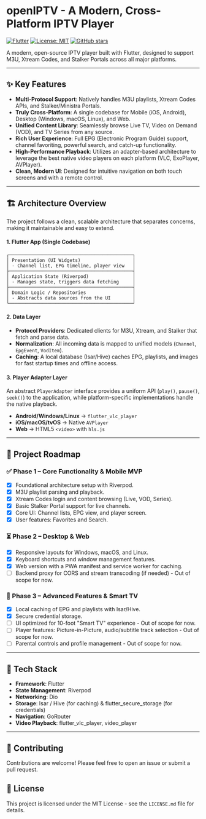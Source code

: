# openIPTV - A Modern, Cross-Platform IPTV Player

[![Flutter](https://img.shields.io/badge/Flutter-3.x-blue.svg)](https://flutter.dev)
[![License: MIT](https://img.shields.io/badge/License-MIT-yellow.svg)](https://opensource.org/licenses/MIT)
[![GitHub stars](https://img.shields.io/github/stars/michaelvaneykveld/openiptv?style=social)](https://github.com/michaelvaneykveld/openiptv/stargazers)

A modern, open-source IPTV player built with Flutter, designed to support M3U, Xtream Codes, and Stalker Portals across all major platforms.

---

## ✨ Key Features

-   **Multi-Protocol Support**: Natively handles M3U playlists, Xtream Codes APIs, and Stalker/Ministra Portals.
-   **Truly Cross-Platform**: A single codebase for Mobile (iOS, Android), Desktop (Windows, macOS, Linux), and Web.
-   **Unified Content Library**: Seamlessly browse Live TV, Video on Demand (VOD), and TV Series from any source.
-   **Rich User Experience**: Full EPG (Electronic Program Guide) support, channel favoriting, powerful search, and catch-up functionality.
-   **High-Performance Playback**: Utilizes an adapter-based architecture to leverage the best native video players on each platform (VLC, ExoPlayer, AVPlayer).
-   **Clean, Modern UI**: Designed for intuitive navigation on both touch screens and with a remote control.

---

## 🏗️ Architecture Overview

The project follows a clean, scalable architecture that separates concerns, making it maintainable and easy to extend.

#### 1. Flutter App (Single Codebase)
```
┌─────────────────────────────────────────────┐
│ Presentation (UI Widgets)                   │
│ - Channel list, EPG timeline, player view   │
├─────────────────────────────────────────────┤
│ Application State (Riverpod)                │
│ - Manages state, triggers data fetching     │
├─────────────────────────────────────────────┤
│ Domain Logic / Repositories                 │
│ - Abstracts data sources from the UI        │
└─────────────────────────────────────────────┘
```

#### 2. Data Layer
-   **Protocol Providers**: Dedicated clients for M3U, Xtream, and Stalker that fetch and parse data.
-   **Normalization**: All incoming data is mapped to unified models (`Channel`, `EpgEvent`, `VodItem`).
-   **Caching**: A local database (Isar/Hive) caches EPG, playlists, and images for fast startup times and offline access.

#### 3. Player Adapter Layer
An abstract `PlayerAdapter` interface provides a uniform API (`play()`, `pause()`, `seek()`) to the application, while platform-specific implementations handle the native playback.

-   **Android/Windows/Linux** → `flutter_vlc_player`
-   **iOS/macOS/tvOS** → Native `AVPlayer`
-   **Web** → HTML5 `<video>` with `hls.js`

---

## 🚦 Project Roadmap

### ✅ Phase 1 – Core Functionality & Mobile MVP
- [x] Foundational architecture setup with Riverpod.
- [x] M3U playlist parsing and playback.
- [x] Xtream Codes login and content browsing (Live, VOD, Series).
- [x] Basic Stalker Portal support for live channels.
- [x] Core UI: Channel lists, EPG view, and player screen.
- [x] User features: Favorites and Search.

### ⏳ Phase 2 – Desktop & Web
- [x] Responsive layouts for Windows, macOS, and Linux.
- [x] Keyboard shortcuts and window management features.
- [x] Web version with a PWA manifest and service worker for caching.
- [ ] Backend proxy for CORS and stream transcoding (if needed) - Out of scope for now.

### 🚀 Phase 3 – Advanced Features & Smart TV
- [x] Local caching of EPG and playlists with Isar/Hive.
- [x] Secure credential storage.
- [ ] UI optimized for 10-foot "Smart TV" experience - Out of scope for now.
- [ ] Player features: Picture-in-Picture, audio/subtitle track selection - Out of scope for now.
- [ ] Parental controls and profile management - Out of scope for now.

---

## 🔧 Tech Stack

-   **Framework**: Flutter
-   **State Management**: Riverpod
-   **Networking**: Dio
-   **Storage**: Isar / Hive (for caching) & flutter_secure_storage (for credentials)
-   **Navigation**: GoRouter
-   **Video Playback**: flutter_vlc_player, video_player

---

## 🤝 Contributing

Contributions are welcome! Please feel free to open an issue or submit a pull request.

## 📄 License

This project is licensed under the MIT License - see the `LICENSE.md` file for details.